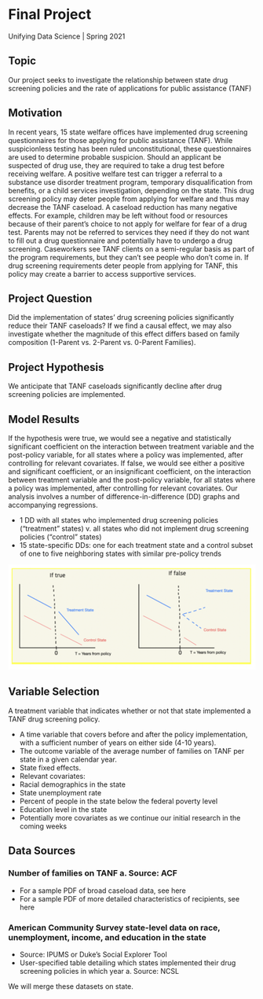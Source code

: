 # Final Project
Unifying Data Science | Spring 2021

## Topic
Our project seeks to investigate the relationship between state drug screening policies and the rate of applications for public assistance (TANF)

## Motivation
In recent years, 15 state welfare offices have implemented drug screening questionnaires for those applying for public assistance (TANF). While suspicionless testing has been ruled unconstitutional, these questionnaires are used to determine probable suspicion. Should an applicant be suspected of drug use, they are required to take a drug test before receiving welfare. A positive welfare test can trigger a referral to a substance use disorder treatment program, temporary disqualification from benefits, or a child services investigation, depending on the state.
This drug screening policy may deter people from applying for welfare and thus may decrease the TANF caseload. A caseload reduction has many negative effects. For example, children may be left without food or resources because of their parent’s choice to not apply for welfare for fear of a drug test. Parents may not be referred to services they need if they do not want to fill out a drug questionnaire and potentially have to undergo a drug screening.
Caseworkers see TANF clients on a semi-regular basis as part of the program requirements, but they can’t see people who don’t come in. If drug screening requirements deter people from applying for TANF, this policy may create a barrier to access supportive services.

## Project Question
Did the implementation of states’ drug screening policies significantly reduce their TANF caseloads?
If we find a causal effect, we may also investigate whether the magnitude of this effect differs based on family composition (1-Parent vs. 2-Parent vs. 0-Parent Families).

## Project Hypothesis
We anticipate that TANF caseloads significantly decline after drug screening policies are implemented.

## Model Results
If the hypothesis were true, we would see a negative and statistically significant coefficient on the interaction between treatment variable and the post-policy variable, for all states where a policy was implemented, after controlling for relevant covariates.
If false, we would see either a positive and significant coefficient, or an insignificant coefficient, on the interaction between treatment variable and the post-policy variable, for all states where a policy was implemented, after controlling for relevant covariates.
Our analysis involves a number of difference-in-difference (DD) graphs and accompanying regressions.
- 1 DD with all states who implemented drug screening policies (“treatment” states) v. all states who did not implement drug screening policies (“control” states)
- 15 state-specific DDs: one for each treatment state and a control subset of one to five neighboring states with similar pre-policy trends

![Test Image 1](diff-in-diff_graph.png)

## Variable Selection
A treatment variable that indicates whether or not that state implemented a TANF drug screening policy.
- A time variable that covers before and after the policy implementation, with a sufficient number of years on either side (4-10 years).
- The outcome variable of the average number of families on TANF per state in a given calendar year.
- State fixed effects.
- Relevant covariates:
- Racial demographics in the state
- State unemployment rate
- Percent of people in the state below the federal poverty level
- Education level in the state
- Potentially more covariates as we continue our initial research in the
coming weeks

## Data Sources
### Number of families on TANF a. Source: ACF
* For a sample PDF of broad caseload data, see here
* For a sample PDF of more detailed characteristics of recipients, see
here

### American Community Survey state-level data on race, unemployment, income, and education in the state
* Source: IPUMS or Duke’s Social Explorer Tool
* User-specified table detailing which states implemented their drug screening
policies in which year a. Source: NCSL

We will merge these datasets on state.
